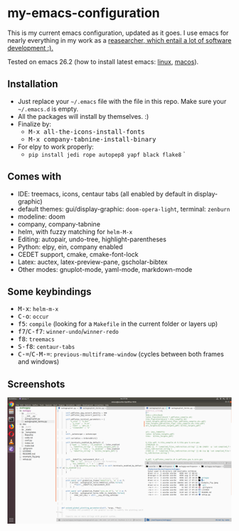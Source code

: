 # my-emacs-configuration

This is my current emacs configuration, updated as it goes. I use emacs for nearly everything in my  work as a [reasearcher, which entail a lot of software development :).](http://corbetta.phys.tue.nl) 

Tested on emacs 26.2 (how to install latest emacs: [linux](http://ubuntuhandbook.org/index.php/2019/02/install-gnu-emacs-26-1-ubuntu-18-04-16-04-18-10/),  [macos](https://emacs.stackexchange.com/questions/37240/how-install-emacs-26-or-whatever-latest-ver-on-mac)).

## Installation

+ Just replace your `~/.emacs` file with the file in this repo. Make sure your `~/.emacs.d` is empty. 
+ All the packages will install by themselves. :)
+ Finalize by:
    + <kbd>M-x all-the-icons-install-fonts</kbd>
    + <kbd>M-x company-tabnine-install-binary</kbd>
+ For elpy to work properly:
  + `pip install jedi rope autopep8 yapf black flake8`
`


## Comes with
+ IDE: treemacs, icons, centaur tabs (all enabled by default in display-graphic)
+ default themes: gui/display-graphic: `doom-opera-light`, terminal: `zenburn`
+ modeline: doom 
+ company, company-tabnine
+ helm, with fuzzy matching for `helm-M-x` 
+ Editing: autopair, undo-tree, highlight-parentheses
+ Python: elpy, ein, company enabled
+ CEDET support, cmake, cmake-font-lock
+ Latex: auctex, latex-preview-pane, gscholar-bibtex
+ Other modes: gnuplot-mode, yaml-mode, markdown-mode

## Some keybindings
+ <kbd>M-x</kbd>: `helm-m-x`
+ <kbd>C-o</kbd>: `occur`
+ <kbd>f5</kbd>: `compile` (looking for a `Makefile` in the current folder or layers up)
+ <kbd>f7</kbd>/<kbd>C-f7</kbd>: `winner-undo`/`winner-redo`
+ <kbd>f8</kbd>: `treemacs`
+ <kbd>S-f8</kbd>: `centaur-tabs`
+ <kbd>C-=</kbd>/<kbd>C-M-=</kbd>: `previous-multiframe-window` (cycles between both frames and windows)


## Screenshots

![gui_mode](img/img_example_gui.png)
